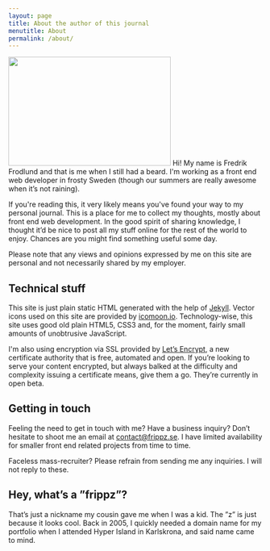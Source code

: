 ```yaml
---
layout: page
title: About the author of this journal
menutitle: About
permalink: /about/
---
```


<img src="{% include my-face.html %}" alt="" height="216" width="322" class="left"> Hi! My name is Fredrik Frodlund and that is me when I still had a beard. I'm working as a front end web developer in frosty Sweden (though our summers are really awesome when it’s not raining).

If you're reading this, it very likely means you've found your way to my personal journal. This is a place for me to collect my thoughts, mostly about front end web development. In the good spirit of sharing knowledge, I thought it’d be nice to post all my stuff online for the rest of the world to enjoy. Chances are you might find something useful some day.

Please note that any views and opinions expressed by me on this site are personal and not necessarily shared by my employer.

## Technical stuff

This site is just plain static HTML generated with the help of [Jekyll](http://jekyllrb.com/). Vector icons used on this site are provided by [icomoon.io](https://icomoon.io). Technology-wise, this site uses good old plain HTML5, CSS3 and, for the moment, fairly small amounts of unobtrusive JavaScript.

I'm also using encryption via SSL provided by [Let’s Encrypt](https://letsencrypt.org), a new certificate authority that is free, automated and open. If you’re looking to serve your content encrypted, but always balked at the difficulty and complexity issuing a certificate means, give them a go. They’re currently in open beta.

## Getting in touch

Feeling the need to get in touch with me? Have a business inquiry? Don’t hesitate to shoot me an email at [contact@frippz.se](mailto:contact@frippz.se). I have limited availability for smaller front end related projects from time to time.

Faceless mass-recruiter? Please refrain from sending me any inquiries. I will not reply to these.

## Hey, what’s a ”frippz”?

That’s just a nickname my cousin gave me when I was a kid. The ”z” is just because it looks cool. Back in 2005, I quickly needed a domain name for my portfolio when I attended Hyper Island in Karlskrona, and said name came to mind.
